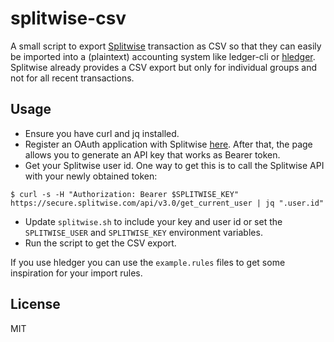# splitwise-csv

A small script to export [Splitwise](https://www.splitwise.com/) transaction as CSV so that they can easily be imported into a (plaintext) accounting system like ledger-cli or [hledger](https://hledger.org/). Splitwise already provides a CSV export but only for individual groups and not for all recent transactions.

## Usage

* Ensure you have curl and jq installed.
* Register an OAuth application with Splitwise [here](https://secure.splitwise.com/apps). After that, the page allows you to generate an API key that works as Bearer token.
* Get your Splitwise user id. One way to get this is to call the Splitwise API with your newly obtained token:
```shell
$ curl -s -H "Authorization: Bearer $SPLITWISE_KEY" https://secure.splitwise.com/api/v3.0/get_current_user | jq ".user.id"
```
* Update `splitwise.sh` to include your key and user id or set the `SPLITWISE_USER` and `SPLITWISE_KEY` environment variables.
* Run the script to get the CSV export.

If you use hledger you can use the `example.rules` files to get some inspiration for your import rules.

## License

MIT
